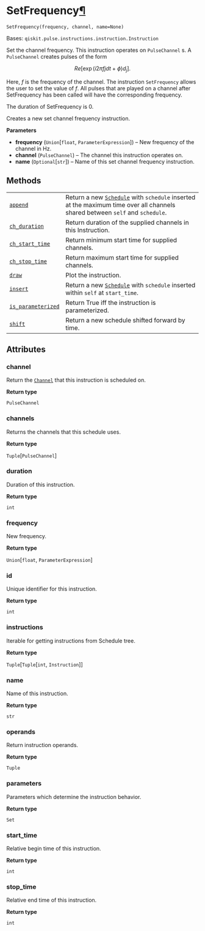 # SetFrequency[¶](#setfrequency "Permalink to this headline")

<span id="undefined" />

`SetFrequency(frequency, channel, name=None)`

Bases: `qiskit.pulse.instructions.instruction.Instruction`

Set the channel frequency. This instruction operates on `PulseChannel` s. A `PulseChannel` creates pulses of the form

$$
Re[\exp(i 2\pi f jdt + \phi) d_j].
$$

Here, $f$ is the frequency of the channel. The instruction `SetFrequency` allows the user to set the value of $f$. All pulses that are played on a channel after SetFrequency has been called will have the corresponding frequency.

The duration of SetFrequency is 0.

Creates a new set channel frequency instruction.

**Parameters**

*   **frequency** (`Union`\[`float`, `ParameterExpression`]) – New frequency of the channel in Hz.
*   **channel** (`PulseChannel`) – The channel this instruction operates on.
*   **name** (`Optional`\[`str`]) – Name of this set channel frequency instruction.

## Methods

|                                                                                                                                                                                                 |                                                                                                                                                                                                     |
| ----------------------------------------------------------------------------------------------------------------------------------------------------------------------------------------------- | --------------------------------------------------------------------------------------------------------------------------------------------------------------------------------------------------- |
| [`append`](qiskit.pulse.instructions.SetFrequency.append#qiskit.pulse.instructions.SetFrequency.append "qiskit.pulse.instructions.SetFrequency.append")                                         | Return a new [`Schedule`](qiskit.pulse.Schedule#qiskit.pulse.Schedule "qiskit.pulse.Schedule") with `schedule` inserted at the maximum time over all channels shared between `self` and `schedule`. |
| [`ch_duration`](qiskit.pulse.instructions.SetFrequency.ch_duration#qiskit.pulse.instructions.SetFrequency.ch_duration "qiskit.pulse.instructions.SetFrequency.ch_duration")                     | Return duration of the supplied channels in this Instruction.                                                                                                                                       |
| [`ch_start_time`](qiskit.pulse.instructions.SetFrequency.ch_start_time#qiskit.pulse.instructions.SetFrequency.ch_start_time "qiskit.pulse.instructions.SetFrequency.ch_start_time")             | Return minimum start time for supplied channels.                                                                                                                                                    |
| [`ch_stop_time`](qiskit.pulse.instructions.SetFrequency.ch_stop_time#qiskit.pulse.instructions.SetFrequency.ch_stop_time "qiskit.pulse.instructions.SetFrequency.ch_stop_time")                 | Return maximum start time for supplied channels.                                                                                                                                                    |
| [`draw`](qiskit.pulse.instructions.SetFrequency.draw#qiskit.pulse.instructions.SetFrequency.draw "qiskit.pulse.instructions.SetFrequency.draw")                                                 | Plot the instruction.                                                                                                                                                                               |
| [`insert`](qiskit.pulse.instructions.SetFrequency.insert#qiskit.pulse.instructions.SetFrequency.insert "qiskit.pulse.instructions.SetFrequency.insert")                                         | Return a new [`Schedule`](qiskit.pulse.Schedule#qiskit.pulse.Schedule "qiskit.pulse.Schedule") with `schedule` inserted within `self` at `start_time`.                                              |
| [`is_parameterized`](qiskit.pulse.instructions.SetFrequency.is_parameterized#qiskit.pulse.instructions.SetFrequency.is_parameterized "qiskit.pulse.instructions.SetFrequency.is_parameterized") | Return True iff the instruction is parameterized.                                                                                                                                                   |
| [`shift`](qiskit.pulse.instructions.SetFrequency.shift#qiskit.pulse.instructions.SetFrequency.shift "qiskit.pulse.instructions.SetFrequency.shift")                                             | Return a new schedule shifted forward by time.                                                                                                                                                      |

## Attributes

<span id="undefined" />

### channel

Return the [`Channel`](pulse#qiskit.pulse.channels.Channel "qiskit.pulse.channels.Channel") that this instruction is scheduled on.

**Return type**

`PulseChannel`

<span id="undefined" />

### channels

Returns the channels that this schedule uses.

**Return type**

`Tuple`\[`PulseChannel`]

<span id="undefined" />

### duration

Duration of this instruction.

**Return type**

`int`

<span id="undefined" />

### frequency

New frequency.

**Return type**

`Union`\[`float`, `ParameterExpression`]

<span id="undefined" />

### id

Unique identifier for this instruction.

**Return type**

`int`

<span id="undefined" />

### instructions

Iterable for getting instructions from Schedule tree.

**Return type**

`Tuple`\[`Tuple`\[`int`, `Instruction`]]

<span id="undefined" />

### name

Name of this instruction.

**Return type**

`str`

<span id="undefined" />

### operands

Return instruction operands.

**Return type**

`Tuple`

<span id="undefined" />

### parameters

Parameters which determine the instruction behavior.

**Return type**

`Set`

<span id="undefined" />

### start\_time

Relative begin time of this instruction.

**Return type**

`int`

<span id="undefined" />

### stop\_time

Relative end time of this instruction.

**Return type**

`int`
